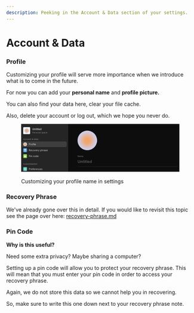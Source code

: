 ```yaml
---
description: Peeking in the Account & Data section of your settings.
---
```


# Account & Data

### Profile

Customizing your profile will serve more importance when we introduce what is to come in the future.&#x20;

For now you can add your **personal name** and **profile picture.**

You can also find your data here, clear your file cache.&#x20;

Also, delete your account or log out, which we hope you never do.

<figure><img src="../../.gitbook/assets/image (40).png" alt=""><figcaption><p>Customizing your profile name in settings</p></figcaption></figure>

### Recovery Phrase

We've already gone over this in detail. If you would like to revisit this topic see the page over here: [recovery-phrase.md](recovery-phrase.md "mention")

### Pin Code

**Why is this useful?**

Need some extra privacy? Maybe sharing a computer?

Setting up a pin code will allow you to protect your recovery phrase. This will mean that you must enter your pin code in order to access your recovery phrase.&#x20;

Again, we do not store this data so we cannot help you in recovering.&#x20;

So, make sure to write this one down next to your recovery phrase note.
